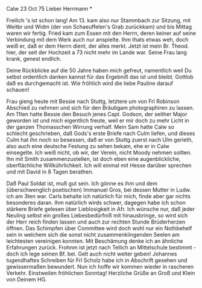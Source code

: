  Calw 23 Oct 75
Lieber Herrmann <Mogl>*

Freilich 's ist schon lang! Am 13. kam also nur Stammbach zur Sitzung, mit Weitbr und Widm (der von Schaeuffelen's Grab zurückkam) und bis Mittag waren wir fertig. Fried kam zum Essen mit den Herrn, deren keiner auf seine Verbindung mit dem Werk auch nur anspielte. Ihm thats etwas weh, doch weiß er, daß er dem Herrn dient, der alles merkt. Jetzt ist mein Br. Theod. hier, der seit der Hochzeit a 73 nicht mehr im Lande war. Seine Frau lang krank, genest endlich.

Deine Rückblicke auf die 50 Jahre haben mich gefreut, namentlich weil Du selbst ordentlich danken kannst für das Ergebniß das ist und bleibt. Gottlob daß es durchgemacht ist. Wie fröhlich wird die liebe Pauline darauf schauen!

Frau gieng heute mit Bessie nach Stuttg, letztere um von Frl Robinson Abschied zu nehmen und sich für den Bräutigam photographiren zu lassen. Am 11ten hatte Bessie den Besuch jenes Capt. Godson, der seither Major geworden ist und mich eigentlich freute, weil er mir doch zu mehr Licht in der ganzen Thomasschen Wirrung verhalf. Mein Sam hatte Calw so schlecht geschrieben, daß Gods's erste Briefe nach Culm liefen, und dieses Culm hat ihn noch so besessen, daß er von Stuttg zuerst nach Ulm gerieth, also auch eine deutsche Festung zu sehen bekam, ehe er in Calw einsegelte. 
Ich weiß nicht, ob wir, der Verein, nicht Moody nehmen sollten. Ihn mit Smith zusammenzustellen, ist doch eben eine augenblickliche, oberflächliche Willkührlichkeit. Ich will einmal mit Hesse darüber sprechen und mit David in 8 Tagen berathen.

Daß Paul Soldat ist, muß gut sein. Ich gönne es ihm und dem (überschwenglich poetischen) Immanuel Gros, bei dessen Mutter in Ludw. ich am 3ten war. 
Carls behalte ich natürlich für mich, finde aber gar nichts besonderes daran. Ihm natürlich wirds schwer, dagegen habe ich schon stärkere Briefe gelesen über Lieblosigkeit in Afr. Ich wünsche nur, daß jeder Neuling selbst ein großes Liebesbedürfniß mit hinausbringe, so wird sich der Herr reich finden lassen und auch zur rechten Stunde Brüderherzen öffnen. Das Schimpfen über Committee wird doch wohl nur ein Nothbehelf sein in welchem sich die sonst nicht zusammenklingenden Seelen am leichtesten vereinigen konnten. Mit Beschämung denke ich an ähnliche Erfahrungen zurück. 
Frohnm ist jetzt nach Tellich an Mittelschule bestimmt - doch ich lege seinen Bf. bei. Gelt auch nicht weiter geben! Johannes tugendhaftes Schreiben für Frl Scholz habe ich in Abschrift gesehen und gewissermaßen bewundert. Nun ich hoffe wir kommen wieder in rascheren Verkehr. Einstweilen fröhlichen Sonntag! Herzliche Grüße an Groß und Klein von Deinem
 HG.
